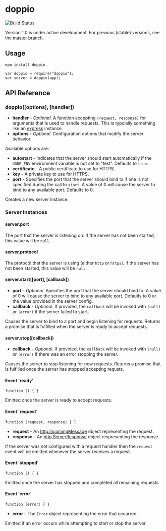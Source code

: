 doppio
======

[![Build Status](https://travis-ci.org/jagoda/doppio.png?branch=1.0)](https://travis-ci.org/jagoda/doppio)

Version 1.0 is under active development. For previous (stable) versions, see the
[master branch](https://github.com/jagoda/doppio/tree/master).

## Usage

	npm install doppio

	var doppio = require("doppio");
	var server = doppio(app);

## API Reference

### doppio([options], [handler])

 + **handler** - _Optional_. A function accepting `(request, response)` for
   arguments that is used to handle requests. This is typcially something like
   an [express][express] instance.
 + **options** - _Optional_. Configuration options that modify the server
   behavior.

Available options are:
 + **autostart** - Indicates that the server should start automatically if the
   `NODE_ENV` environment variable is not set to "test". Defaults to `true`.
 + **certificate** - A public certificate to use for HTTPS.
 + **key** - A private key to use for HTTPS.
 + **port** - Specifies the port that the server should bind to if one is not
   specified during the call to `start`. A value of 0 will cause the server to
   bind to any available port. Defaults to 0.

Creates a new server instance.

### Server Instances

#### server.port

The port that the server is listening on. If the server has not been started,
this value will be `null`.

#### server.protocol

The protocol that the server is using (either `http` or `https`). If the server
has not been started, this value will be `null`.

#### server.start([port], [callback])

 + **port** - _Optional_. Specifies the port that the server should bind to.
   A value of 0 will cause the server to bind to any available port. Defaults to
   0 or the value provided in the server config.
 + **callback** - _Optional_. If provided, the `callback` will be invoked with
   `(null)` or `(error)` if the server failed to start.

Causes the server to bind to a port and begin listening for requests. Returns a
promise that is fulfilled when the server is ready to accept requests.

#### server.stop([callback])

 + **callback** - _Optional_. If provided, the `callback` will be invoked with
   `(null)` or `(error)` if there was an error stopping the server.

Causes the server to stop listening for new requests. Returns a promise that is
fulfilled once the server has stopped accepting requsts.

#### Event 'ready'

	function () { }

Emitted once the server is ready to accept requests.

#### Event 'request'

	function (request, response) { }

 + **request** - An [http.IncomingMessage][request] object representing the
   request.
 + **response** - An [http.ServerResponse][response] object respresenting the
   response.

If the server was not configured with a request handler then the `request` event
will be emitted whenever the server receives a request.

#### Event 'stopped'

	function () { }

Emitted once the server has stopped and completed all remaining requests.

#### Event 'error'

	function (error) { }

 + **error** - The `Error` object representing the error that occurred.

Emitted if an error occurs while attempting to start or stop the server.

[express]: http://expressjs.com/ "Express"
[request]: http://nodejs.org/api/http.html#http_http_incomingmessage "HTTP Request"
[response]: http://nodejs.org/api/http.html#http_class_http_serverresponse "HTTP Response"
